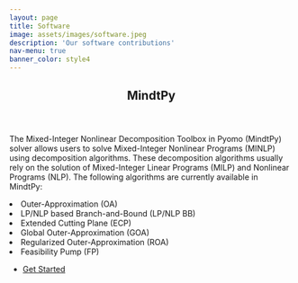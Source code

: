 ```yaml
---
layout: page
title: Software
image: assets/images/software.jpeg
description: 'Our software contributions'
nav-menu: true
banner_color: style4
---
```

<!-- One -->
<section id="one">
 <div class="inner">
  <header class="major">
   <h2>MindtPy</h2>
  </header>
  <p>The Mixed-Integer Nonlinear Decomposition Toolbox in Pyomo (MindtPy) solver allows users to solve Mixed-Integer Nonlinear Programs (MINLP) using decomposition algorithms. These decomposition algorithms usually rely on the solution of Mixed-Integer Linear Programs (MILP) and Nonlinear Programs (NLP).
  The following algorithms are currently available in MindtPy:</p>
  <li>Outer-Approximation (OA)</li>
  <li>LP/NLP based Branch-and-Bound (LP/NLP BB)</li>
  <li>Extended Cutting Plane (ECP)</li>
  <li>Global Outer-Approximation (GOA)</li>
  <li>Regularized Outer-Approximation (ROA)</li>
  <li>Feasibility Pump (FP)</li>
  <p><ul class="actions">
   <li><a href="https://pyomo.readthedocs.io/en/stable/contributed_packages/mindtpy.html" class="button next">Get Started</a></li>
  </ul></p>
 </div>
</section>
